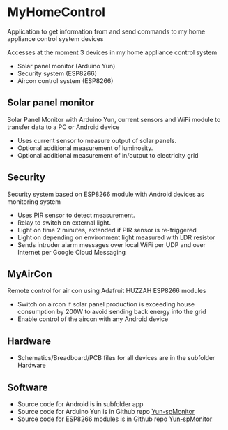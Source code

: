 # MyHomeControl
Application to get information from and send commands to my home appliance control system devices

Accesses at the moment 3 devices in my home appliance control system
 * Solar panel monitor (Arduino Yun)
 * Security system (ESP8266)
 * Aircon control system (ESP8266)

## Solar panel monitor
Solar Panel Monitor with Arduino Yun, current sensors and WiFi module to transfer data to a PC or Android device<br />

 * Uses current sensor to measure output of solar panels.<br />
 * Optional additional measurement of luminosity.<br />
 * Optional additional measurement of in/output to electricity grid<br />

## Security
Security system based on ESP8266 module with Android devices as monitoring system<br />
 * Uses PIR sensor to detect measurement.<br />
 * Relay to switch on external light.<br />
 * Light on time 2 minutes, extended if PIR sensor is re-triggered<br />
 * Light on depending on environment light measured with LDR resistor<br />
 * Sends intruder alarm messages over local WiFi per UDP and over Internet per Google Cloud Messaging<br />

## MyAirCon
Remote control for air con using Adafruit HUZZAH ESP8266 modules<br />
 * Switch on aircon if solar panel production is exceeding house consumption by 200W to avoid sending back energy into the grid<br />
 * Enable control of the aircon with any Android device<br />
 
## Hardware
 * Schematics/Breadboard/PCB files for all devices are in the subfolder Hardware<br />
 
## Software
 * Source code for Android is in subfolder app<br />
 * Source code for Arduino Yun is in Github repo [Yun-spMonitor](https://github.com/beegee-tokyo?tab=repositories)<br />
 * Source code for ESP8266 modules is in Github repo [Yun-spMonitor](https://github.com/beegee-tokyo?tab=repositories)<br />
